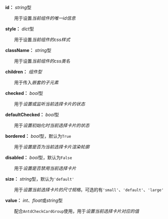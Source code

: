 **id：** *string*型

　　用于设置*当前组件的唯一id信息*

**style：** *dict*型

　　用于设置*当前组件的css样式*

**className：** *string*型

　　用于设置*当前组件的css类名*

**children：** *组件型*

　　用于传入*嵌套的子元素*

**checked：** *bool*型

　　用于*设置或监听当前选择卡片的状态*

**defaultChecked：** *bool*型

　　用于*设置初始化时当前选择卡片的状态*

**bordered：** *bool*型，默认为`True`

　　用于*设置是否为当前选择卡片渲染轮廓*

**disabled：** *bool*型，默认为`False`

　　用于*设置是否禁用当前选择卡片*

**size：** *string*型，默认为`'default'`

　　用于*设置当前选择卡片的尺寸规格*，可选的有`'small'`、`'default'`、`'large'`

**value：** *int*、*float*或*string*型

　　配合`AntdCheckCardGroup`使用，用于*设置当前选择卡片对应的值*

